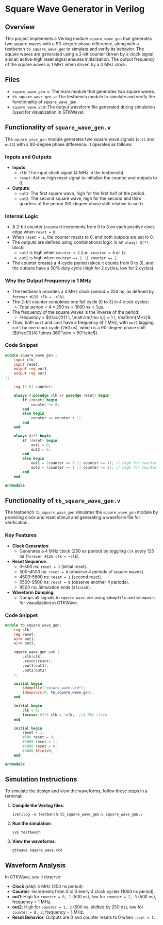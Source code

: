 # Square Wave Generator in Verilog

## Overview
This project implements a Verilog module `square_wave_gen` that generates two square waves with a 90-degree phase difference, along with a testbench `tb_square_wave_gen` to simulate and verify its behavior. The square waves are generated using a 2-bit counter driven by a clock signal, and an active-high reset signal ensures initialization. The output frequency of the square waves is 1 MHz when driven by a 4 MHz clock.

## Files
- `square_wave_gen.v`: The main module that generates two square waves.
- `tb_square_wave_gen.v`: The testbench module to simulate and verify the functionality of `square_wave_gen`.
- `square_wave.vcd`: The output waveform file generated during simulation (used for visualization in GTKWave).

## Functionality of `square_wave_gen.v`
The `square_wave_gen` module generates two square wave signals (`out1` and `out2`) with a 90-degree phase difference. It operates as follows:

### Inputs and Outputs
- **Inputs**:
  - `clk`: The input clock signal (4 MHz in the testbench).
  - `reset`: Active-high reset signal to initialize the counter and outputs to 0.
- **Outputs**:
  - `out1`: The first square wave, high for the first half of the period.
  - `out2`: The second square wave, high for the second and third quarters of the period (90-degree phase shift relative to `out1`).

### Internal Logic
- A 2-bit counter (`counter`) increments from 0 to 3 on each positive clock edge when `reset = 0`.
- When `reset = 1`, the counter resets to 0, and both outputs are set to 0.
- The outputs are defined using combinational logic in an `always @(*)` block:
  - `out1` is high when `counter < 2` (i.e., `counter = 0` or `1`).
  - `out2` is high when `counter == 1 || counter == 2`.
- The counter creates a 4-cycle period (since it counts from 0 to 3), and the outputs have a 50% duty cycle (high for 2 cycles, low for 2 cycles).

### Why the Output Frequency is 1 MHz
- The testbench provides a 4 MHz clock (period = 250 ns, as defined by `forever #125 clk = ~clk`).
- The 2-bit counter completes one full cycle (0 to 3) in 4 clock cycles:
  - Total period = $4 \times 250 \, \mathrm{ns} = 1000 \, \mathrm{ns} = 1 \, \mathrm{\mu s}$.
- The frequency of the square waves is the inverse of the period:
  - Frequency = $\frac{1}{1 \, \mathrm{\mu s}} = 1 \, \mathrm{MHz}$.
- Thus, both `out1` and `out2` have a frequency of 1 MHz, with `out2` lagging `out1` by one clock cycle (250 ns), which is a 90-degree phase shift ($\frac{1}{4} \times 360^\circ = 90^\circ$).

### Code Snippet
```verilog
module square_wave_gen (
    input clk,          
    input reset,        
    output reg out1,    
    output reg out2    
);

    reg [1:0] counter;  

    always @(posedge clk or posedge reset) begin
        if (reset) begin
            counter <= 0;
        end 
        else begin
            counter <= counter + 1; 
        end
    end

    always @(*) begin
        if (reset) begin
            out1 = 0;
            out2 = 0;
        end 
        else begin
            out1 = (counter == 0 || counter == 1); // High for counter = 0,1
            out2 = (counter == 1 || counter == 2); // High for counter = 1,2
        end
    end

endmodule
```

## Functionality of `tb_square_wave_gen.v`
The testbench `tb_square_wave_gen` simulates the `square_wave_gen` module by providing clock and reset stimuli and generating a waveform file for verification.

### Key Features
- **Clock Generation**:
  - Generates a 4 MHz clock (250 ns period) by toggling `clk` every 125 ns (`forever #125 clk = ~clk`).
- **Reset Sequence**:
  - 0–500 ns: `reset = 1` (initial reset).
  - 500–4500 ns: `reset = 0` (observe 4 periods of square waves).
  - 4500–5500 ns: `reset = 1` (second reset).
  - 5500–9500 ns: `reset = 0` (observe another 4 periods).
  - 9500 ns: Simulation ends (`$finish`).
- **Waveform Dumping**:
  - Dumps all signals to `square_wave.vcd` using `$dumpfile` and `$dumpvars` for visualization in GTKWave.

### Code Snippet
```verilog
module tb_square_wave_gen;
    reg clk;            
    reg reset;          
    wire out1; 
    wire out2;        

    square_wave_gen uut (
        .clk(clk),
        .reset(reset),
        .out1(out1),
        .out2(out2)
    );

    initial begin
        $dumpfile("square_wave.vcd"); 
        $dumpvars(0, tb_square_wave_gen); 
    end

    initial begin
        clk = 0;
        forever #125 clk = ~clk;  //4 Mhz clock
    end

    initial begin
        reset = 1;        
        #500 reset = 0;    
        #4000 reset = 1;  
        #1000 reset = 0;    
        #4000 $finish;    
    end

endmodule
```

## Simulation Instructions
To simulate the design and view the waveforms, follow these steps in a terminal:

1. **Compile the Verilog files**:
   ```
   iverilog -o testbench tb_square_wave_gen.v square_wave_gen.v
   ```

2. **Run the simulation**:
   ```
   vvp testbench
   ```

3. **View the waveforms**:
   ```
   gtkwave square_wave.vcd
   ```

## Waveform Analysis
In GTKWave, you’ll observe:
- **Clock (`clk`)**: 4 MHz (250 ns period).
- **Counter**: Increments from 0 to 3 every 4 clock cycles (1000 ns period).
- **out1**: High for `counter = 0, 1` (500 ns), low for `counter = 2, 3` (500 ns), frequency = 1 MHz.
- **out2**: High for `counter = 1, 2` (500 ns, shifted by 250 ns), low for `counter = 0, 3`, frequency = 1 MHz.
- **Reset Behavior**: Outputs are 0 and counter resets to 0 when `reset = 1`.

